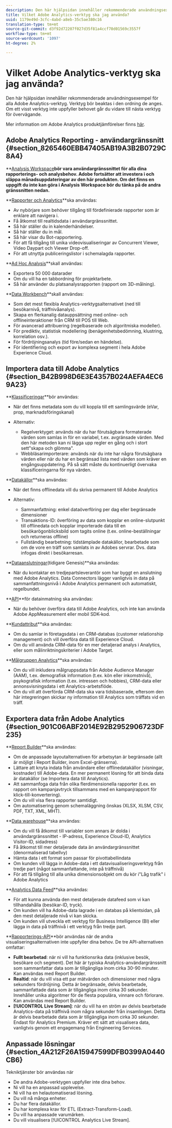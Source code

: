```yaml
---
description: Den här hjälpsidan innehåller rekommenderade användningsexempel för alla Adobe Analytics-verktyg. Verktyg bör beaktas i den ordning de anges. Om ett visst verktyg inte uppfyller behovet går du vidare till nästa verktyg för övervägande.
title: Vilket Adobe Analytics-verktyg ska jag använda?
uuid: 1179e49d-3cfc-4abd-a8eb-35c5ae380c16
translation-type: tm+mt
source-git-commit: d3f92d72207f027d35f81a4ccf70d01569c3557f
workflow-type: tm+mt
source-wordcount: '1097'
ht-degree: 2%

---
```



# Vilket Adobe Analytics-verktyg ska jag använda?

Den här hjälpsidan innehåller rekommenderade användningsexempel för alla Adobe Analytics-verktyg. Verktyg bör beaktas i den ordning de anges. Om ett visst verktyg inte uppfyller behovet går du vidare till nästa verktyg för övervägande.

Mer information om Adobe Analytics produktjämförelser finns [här](/help/admin/c-analytics-product-comparison/analytics-product-comparison.md).

## Adobe Analytics Reporting - användargränssnitt {#section_8265460EBB47405AB19A3B2B0729C8A4}

**[Analysis Workspace](/help/analyze/analysis-workspace/home.md)**bör vara användargränssnittet för alla dina rapporterings- och analysbehov. Adobe fortsätter att investera i och släppa månadsuppdateringar av den här produkten. Om det finns en uppgift du inte kan göra i Analysis Workspace bör du tänka på de andra gränssnitten nedan.**

**[Rapporter och Analytics](/help/analyze/reports-analytics/overview/report-overview.md)**ska användas:

* Av nybörjare som behöver tillgång till fördefinierade rapporter som är enklare att navigera i.
* Få åtkomst till realtidsdata i användargränssnittet.
* Så här ställer du in kalenderhändelser.
* Så här ställer du in mål.
* Så här visar du Bot-rapportering.
* För att få tillgång till unika videovisualiseringar av Concurrent Viewer, Video Daypart och Viewer Drop-off.
* För att utnyttja publiceringslistor i schemalagda rapporter.

**[Ad Hoc Analysis](/help/analyze/ad-hoc-analysis/adhoc-home.md)**skall användas:

* Exportera 50 000 datarader
* Om du vill ha en tabbordning för projektarbete.
* Så här använder du platsanalysrapporten (rapport om 3D-målning).

**[Data Workbench](https://docs.adobe.com/content/help/en/data-workbench/using/home.html)**skall användas:

* Som det mest flexibla Analytics-verktygsalternativet (ned till besökarnivå, träffnivåanalys).
* Skapa en flerkanalig datauppsättning med online- och offlineinteraktioner från CRM till POS till Web.
* För avancerad attribuering (regelbaserade och algoritmiska modeller).
* För prediktiv, statistisk modellering (benägenhetsbedömning, klustring, korrelation osv.).
* För fördröjningsanalys (tid före/sedan en händelse).
* För identifiering och export av komplexa segment i hela Adobe Experience Cloud.

## Importera data till Adobe Analytics {#section_B42B998D6E3E4357B024AEFA4EC69A23}

**[Klassificeringar](/help/components/c-classifications2/c-classifications.md)**bör användas:

* När det finns metadata som du vill koppla till ett samlingsvärde (eVar, prop, marknadsföringskanal)
* Alternativ:

   * Regelverktyget: används när du har förutsägbara formaterade värden som samlas in för en variabel, t.ex. avgränsade värden. Med den här metoden kan ni lägga upp regler en gång och i stort sett&quot;skapa och glömma&quot;.
   * Webbläsarimporterare: används när du inte har några förutsägbara värden eller när du har en begränsad lista med värden som kräver en engångsuppdatering. På så sätt måste du kontinuerligt övervaka klassificeringarna för nya värden.

**[Datakällor](/help/import/c-data-sources/datasrc-home.md)**ska användas:

* När det finns offlinedata vill du skriva permanent till Adobe Analytics
* Alternativ:

   * Sammanfattning: enkel dataöverföring per dag eller begränsade dimensioner
   * Transaktions-ID: överföring av data som kopplar en online-slutpunkt till offlinedata och kopplar importerade data till en besökarögonblicksbild som tagits online (t.ex. online-beställningar och returneras offline)
   * Fullständig bearbetning: tidstämplade datakällor, bearbetade som om de vore en träff som samlats in av Adobes servrar. Dvs. data infogas direkt i besökarresan.

**[Dataanslutningar](https://www.adobeexchange.com/experiencecloud.html)(tidigare Genesis)**ska användas:

* När du kontaktar en tredjepartsleverantör som har byggt en anslutning med Adobe Analytics. Data Connectors lägger vanligtvis in data på sammanfattningsnivå i Adobe Analytics permanent och automatiskt, regelbundet.

**[API](/help/import/c-data-insertion-api/c-data-insertion-api.md)**för datainmatning ska användas:

* När du behöver överföra data till Adobe Analytics, och inte kan använda Adobe AppMeasurement eller mobil SDK-kod.

**[Kundattribut](https://docs.adobe.com/content/help/sv-SE/core-services/interface/customer-attributes/attributes.html)**ska användas:

* Om du samlar in företagsdata i en CRM-databas (customer relationship management) och vill överföra data till Experience Cloud.
* Om du vill använda CRM-data för en mer detaljerad analys i Analytics, eller som målinriktningskriterier i Adobe Target.

**[Målgruppen Analytics](/help/integrate/c-audience-analytics/mc-audiences-aam.md)**ska användas:

* Om du vill inkludera målgruppsdata från Adobe Audience Manager (AAM), t.ex. demografisk information (t.ex. kön eller inkomstnivå), psykografisk information (t.ex. intressen och hobbies), CRM-data eller annonsvisningsdata i ett Analytics-arbetsflöde.
* Om du vill att överförda CRM-data ska vara tidsbaserade, eftersom den här integreringen skickar ny information till Analytics som träffats vid en träff.

## Exportera data från Adobe Analytics {#section_901C06ABF2014E92B2952906723DF235}

**[Report Builder](/help/analyze/report-builder/home.md)**ska användas:

* Om de anpassade layoutalternativen för arbetsytan är begränsade (allt är möjligt i Report Builder, inom Excel-gränserna).
* Lättare att knyta indata från användare eller offlinedatakällor (visningar, kostnader) till Adobe-data. En mer permanent lösning för att binda data är datakällor (se Importera data till Analytics).
* Att sammanfoga data från olika flerdimensionella rapporter (t.ex. en rapport om kampanjavtryck tillsammans med en kampanjrapport för klick-till-konvertering).
* Om du vill visa flera rapporter samtidigt.
* Om automatisering genom schemaläggning önskas (XLSX, XLSM, CSV, PDF, TXT, XML, MHT).

**[Data warehouse](/help/export/data-warehouse/data-warehouse.md)**ska användas:

* Om du vill få åtkomst till variabler som annars är dolda i användargränssnittet - IP-adress, Experience Cloud-ID, Analytics Visitor-ID, sidadress)
* Få åtkomst till mer detaljerade data än användargränssnittet (denormaliserad tabellvy)
* Hämta data i ett format som passar för pivottabellindata
* Om kunden vill lägga in Adobe-data i ett datavisualiseringsverktyg från tredje part (något sammanfattande, inte på träffnivå)
* För att få tillgång till alla unika dimensionsobjekt om du kör i&quot;Låg trafik&quot; i Adobe Analytics

**[Analytics Data Feed](/help/export/analytics-data-feed/c-df-contents/datafeeds-contents.md)**ska användas:

* För att kunna använda den mest detaljerade datafeed som vi kan tillhandahålla (besökar-ID, tryck).
* Om kunden vill ha Adobe-data lagrade i en databas på klientsidan, på den mest detaljerade nivå vi kan skicka.
* Om kunden vill utveckla ett verktyg för Business Intelligence (BI) eller lägga in data på träffnivå i ett verktyg från tredje part.

**[Rapporterings-API](https://www.adobe.io/apis/experiencecloud/analytics/docs.html#!AdobeDocs/analytics-2.0-apis/master/reporting-guide.md)**bör användas när de andra visualiseringsalternativen inte uppfyller dina behov. De tre API-alternativen omfattar:

* **Fullt bearbetad**: när ni vill ha funktionsrika data (inklusive besök, besökare och segment). Det här är typiska Analytics-användargränssnitt som sammanfattar data som är tillgängliga inom cirka 30-90 minuter. Kan användas med Report Builder.
* **Realtid**: när du vill visa ett par mätvärden och dimensioner med några sekunders fördröjning. Detta är begränsade, delvis bearbetade, sammanfattade data som är tillgängliga inom cirka 30 sekunder. Innehåller unika algoritmer för de flesta populära, vinnare och förlorare. Kan användas med Report Builder.
* **[!UICONTROL Live Stream]**: när du vill ha en ström av delvis bearbetade Analytics-data på träffnivå inom några sekunder från insamlingen. Detta är delvis bearbetade data som är tillgängliga inom cirka 30 sekunder. Endast för Analytics Premium. Kräver ett sätt att visualisera data, vanligtvis genom ett engagemang från Engineering Services.

## Anpassade lösningar {#section_4A212F26A15947599DFB0399A0440CB6}

Tekniktjänster bör användas när

* De andra Adobe-verktygen uppfyller inte dina behov.
* Ni vill ha en anpassad upplevelse.
* Ni vill ha en helautomatiserad lösning.
* Du vill nå många enheter.
* Du har flera datakällor.
* Du har komplexa krav för ETL (Extract-Transform-Load).
* Du vill ha anpassade varumärken.
* Du vill visualisera [!UICONTROL Analytics Live Stream].
